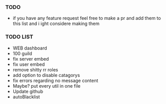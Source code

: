 ### TODO

- if you have any feature request feel free to make a pr and add them to this list and i ight considere making them

### TODO LIST

- WEB dashboard
- 100 guild
- fix server embed
- fix user embed
- remove shitty rr roles
- add option to disable catagorys
- fix errors regarding no message content
- Maybe? put every util in one file
- Update github
- autoBlacklist
